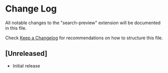 # Change Log

All notable changes to the "search-preview" extension will be documented in this file.

Check [Keep a Changelog](http://keepachangelog.com/) for recommendations on how to structure this file.

## [Unreleased]

- Initial release